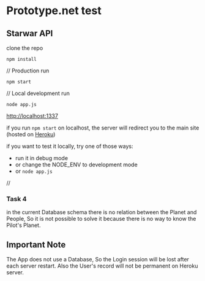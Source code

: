 # Prototype.net test
## Starwar API

clone the repo

`npm install`

// Production run

`npm start`

// Local development run

`node app.js`

[http://localhost:1337](http://localhost:1337)


if you run `npm start` on localhost, the server will redirect you to the main site (hosted on [Heroku](https://prototype-starwar.herokuapp.com))

if you want to test it locally, try one of those ways:

+ run it in debug mode
+ or change the NODE_ENV to development mode
+ or `node app.js`


//

### Task 4
in the current Database schema there is no relation between the Planet and People, So it is not possible to solve it because there is no way to know the Pilot's Planet.


## Important Note
The App does not use a Database, So the Login session will be lost after each server restart.
Also the User's record will not be permanent on Heroku server.
